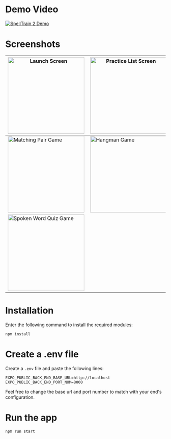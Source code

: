 # Demo Video

[![SpellTrain 2 Demo](https://img.youtube.com/vi/UCA1jZPyKeQ/0.jpg)](https://youtu.be/UCA1jZPyKeQ "SpellTrain 2 Demo - Click to Watch!")


# Screenshots


| <img src="https://res.cloudinary.com/drozuzmzp/image/upload/v1722538078/b286094d-b1a4-4a17-97d9-a4b154319d03_yzizwl.png" align="left" width="240" alt="Launch Screen" > | <img src="https://res.cloudinary.com/drozuzmzp/image/upload/v1722537558/3e47269d-421e-4fe3-8176-8455d2e4e952_mjsyzc.png" align="left" width="240" alt="Practice List Screen" > |  <img src="https://res.cloudinary.com/drozuzmzp/image/upload/v1722537588/7a553b9c-ff46-4dfa-ae3a-535c27f7add9_kszp6x.png" align="left" width="240" alt="Practice Screen" > |
|-|-|-|
|<img src="https://res.cloudinary.com/drozuzmzp/image/upload/v1722537558/1cadbc1b-bb75-4743-805b-b4b0a740fd38_qkpf02.png" align="left" width="240" alt="Matching Pair Game" >|<img src="https://res.cloudinary.com/drozuzmzp/image/upload/v1722537557/963f7840-930c-48de-8f15-217850463d2e_ikc0lo.png" align="left" width="240" alt="Hangman Game" >| <img src="https://res.cloudinary.com/drozuzmzp/image/upload/v1722537557/7b140329-8b17-4c53-a668-68e127375972_qfhtb1.png" align="left" width="240" alt="Definition Quiz Game" > |
|<img src="https://res.cloudinary.com/drozuzmzp/image/upload/v1722537557/6360abd4-c44d-42e2-8bcb-f4045f3ffc10_qvoldh.png" align="left" width="240" alt="Spoken Word Quiz Game" >| | |

# Installation

Enter the following command to install the required modules:

```
npm install
```

# Create a .env file

Create a `.env` file and paste the following lines:

```
EXPO_PUBLIC_BACK_END_BASE_URL=http://localhost
EXPO_PUBLIC_BACK_END_PORT_NUM=8000
```

Feel free to change the base url and port number to match with your end's configuration.

# Run the app

```
npm run start
```
